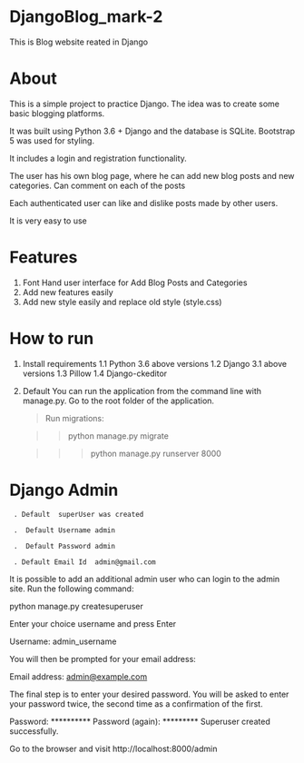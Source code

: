 # DjangoBlog_mark-2
This is Blog website  reated in Django 

# About

This is a simple project to practice Django. The idea was to create some basic blogging platforms.

It was built using Python 3.6 + Django and the database is SQLite. Bootstrap 5 was used for styling.

It includes a login and registration functionality.

The user has his own blog page, where he can add new blog posts and new categories. Can comment on each of the posts

Each authenticated user can like and dislike posts made by other users.

It is very easy to use

# Features

 1. Font Hand user interface for Add Blog Posts and Categories
 2. Add new features easily
 3. Add new style easily and replace old style (style.css)
 

# How to run

1. Install requirements 
   1.1  Python 3.6 above versions
   1.2  Django 3.1 above versions
   1.3 Pillow
   1.4 Django-ckeditor
   
2. Default
   You can run the application from the command line with manage.py. Go to the root folder of the application.

    > Run migrations:   
    
    >>  python manage.py migrate
    
    >>>  python manage.py runserver 8000
    

#  Django Admin
     
     . Default  superUser was created
     
     .  Default Username admin
     
     .  Default Password admin
     
     . Default Email Id  admin@gmail.com
     
 It is possible to add an additional admin user who can login to the admin site. Run the following command:
  
  python manage.py createsuperuser
    
  Enter your choice username and press Enter
  
  Username: admin_username 
  
  You will then be prompted for your email address:
  
  Email address: admin@example.com  
  
  The final step is to enter your desired password. You will be asked to enter your password twice, the second time as a confirmation of the first.
  
  Password: **********
  Password (again): *********
  Superuser created successfully.

  Go to the browser and visit http://localhost:8000/admin
